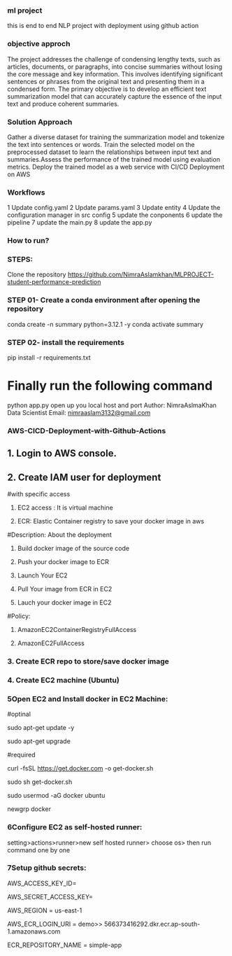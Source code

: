 ### ml project


this is  end to end NLP project with deployment using github action
### objective approch

The project addresses the challenge of condensing lengthy texts, such as articles, documents, or paragraphs, into concise summaries without losing the core message and key information. This involves identifying significant sentences or phrases from the original text and presenting them in a condensed form. The primary objective is to develop an efficient text summarization model that can accurately capture the essence of the input text and produce coherent summaries.

###  Solution Approach
Gather a diverse dataset for training the summarization model and tokenize the text into sentences or words. Train the selected model on the preprocessed dataset to learn the relationships between input text and summaries.Assess the performance of the trained model using evaluation metrics. Deploy the trained model as a web service with CI/CD Deployment on AWS

### Workflows
1 Update config.yaml
2 Update params.yaml
3 Update entity
4 Update the configuration manager in src config
5 update the conponents
6 update the pipeline
7 update the main.py
8 update the app.py
### How to run?
### STEPS:
Clone the repository
https://github.com/NimraAslamkhan/MLPROJECT-student-performance-prediction

### STEP 01- Create a conda environment after opening the repository
conda create -n summary python=3.12.1 -y
conda activate summary

### STEP 02- install the requirements
pip install -r requirements.txt
# Finally run the following command
python app.py
open up you local host and port
Author: NimraAslmaKhan
Data Scientist
Email: nimraaslam3132@gmail.com


### AWS-CICD-Deployment-with-Github-Actions


## 1. Login to AWS console.


## 2. Create IAM user for deployment

#with specific access

1. EC2 access : It is virtual machine

2. ECR: Elastic Container registry to save your docker image in aws


#Description: About the deployment

1. Build docker image of the source code

2. Push your docker image to ECR

3. Launch Your EC2 

4. Pull Your image from ECR in EC2

5. Lauch your docker image in EC2

#Policy:

1. AmazonEC2ContainerRegistryFullAccess

2. AmazonEC2FullAccess


### 3. Create ECR repo to store/save docker image


### 4. Create EC2 machine (Ubuntu)

### 5Open EC2 and Install docker in EC2 Machine:
#optinal

sudo apt-get update -y

sudo apt-get upgrade

#required

curl -fsSL https://get.docker.com -o get-docker.sh

sudo sh get-docker.sh

sudo usermod -aG docker ubuntu

newgrp docker

### 6Configure EC2 as self-hosted runner:
setting>actions>runner>new self hosted runner> choose os> then run command one by one
### 7Setup github secrets:

AWS_ACCESS_KEY_ID=

AWS_SECRET_ACCESS_KEY=

AWS_REGION = us-east-1

AWS_ECR_LOGIN_URI = demo>>  566373416292.dkr.ecr.ap-south-1.amazonaws.com

ECR_REPOSITORY_NAME = simple-app
